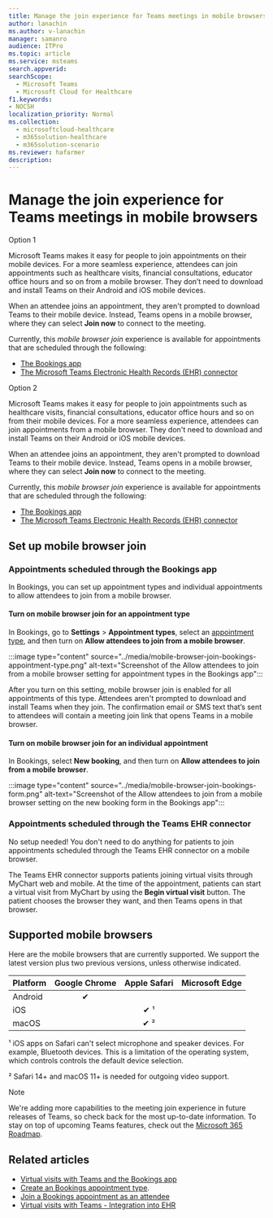 ```yaml
---
title: Manage the join experience for Teams meetings in mobile browsers
author: lanachin
ms.author: v-lanachin
manager: samanro
audience: ITPro
ms.topic: article 
ms.service: msteams 
search.appverid: 
searchScope:
  - Microsoft Teams
  - Microsoft Cloud for Healthcare
f1.keywords:
- NOCSH
localization_priority: Normal
ms.collection: 
  - microsoftcloud-healthcare
  - m365solution-healthcare
  - m365solution-scenario
ms.reviewer: hafarmer
description: 
---
```


# Manage the join experience for Teams meetings in mobile browsers

Option 1

Microsoft Teams makes it easy for people to join appointments on their mobile devices. For a more seamless experience, attendees can join appointments such as healthcare visits, financial consultations, educator office hours and so on from a mobile browser. They don’t need to download and install Teams on their Android and iOS mobile devices.

When an attendee joins an appointment, they aren't prompted to download Teams to their mobile device. Instead, Teams opens in a mobile browser, where they can select **Join now** to connect to the meeting.

Currently, this *mobile browser join* experience is available for appointments that are scheduled through the following:

- [The Bookings app](../bookings-app-admin.md)
- [The Microsoft Teams Electronic Health Records (EHR) connector](healthcare/ehr-admin.md)


Option 2

Microsoft Teams makes it easy for people to join appointments such as healthcare visits, financial consultations, educator office hours and so on from their mobile devices. For a more seamless experience, attendees can join appointments from a mobile browser. They don't need to download and install Teams on their Android or iOS mobile devices.

When an attendee joins an appointment, they aren't prompted to download Teams to their mobile device. Instead, Teams opens in a mobile browser, where they can select **Join now** to connect to the meeting.

Currently, this *mobile browser join* experience is available for appointments that are scheduled through the following:

- [The Bookings app](../bookings-app-admin.md)
- [The Microsoft Teams Electronic Health Records (EHR) connector](healthcare/ehr-admin.md)

## Set up mobile browser join

### Appointments scheduled through the Bookings app

In Bookings, you can set up appointment types and individual appointments to allow attendees to join from a mobile browser.

#### Turn on mobile browser join for an appointment type

In Bookings, go to **Settings** > **Appointment types**, select an [appointment type](https://support.microsoft.com/office/create-an-appointment-type-810eac77-6a65-4dc8-964d-c00eadf43887), and then turn on **Allow attendees to join from a mobile browser**.

:::image type="content" source="../media/mobile-browser-join-bookings-appointment-type.png" alt-text="Screenshot of the Allow attendees to join from a mobile browser setting for appointment types in the Bookings app":::

After you turn on this setting, mobile browser join is enabled for all appointments of this type. Attendees aren't prompted to download and install Teams when they join. The confirmation email or SMS text that’s sent to attendees will contain a meeting join link that opens Teams in a mobile browser.

#### Turn on mobile browser join for an individual appointment

In Bookings, select **New booking**, and then turn on **Allow attendees to join from a mobile browser**.

:::image type="content" source="../media/mobile-browser-join-bookings-form.png" alt-text="Screenshot of the Allow attendees to join from a mobile browser setting on the new booking form in the Bookings app":::

### Appointments scheduled through the Teams EHR connector

No setup needed! You don't need to do anything for patients to join appointments scheduled through the Teams EHR connector on a mobile browser.

The Teams EHR connector supports patients joining virtual visits through MyChart web and mobile. At the time of the appointment, patients can start a virtual visit from MyChart by using the **Begin virtual visit** button. The patient chooses the browser they want, and then Teams opens in that browser.

## Supported mobile browsers

Here are the mobile browsers that are currently supported. We support the latest version plus two previous versions, unless otherwise indicated.

|Platform  |Google Chrome |Apple Safari |Microsoft Edge |
|---------|:---:|:---:|:---:|
|Android   |   &#x2714;      |         |         |
|iOS    |         |  &#x2714; &sup1;       |         |
|macOS     |         |  &#x2714; &sup2;    |         |

&sup1; iOS apps on Safari can't select microphone and speaker devices. For example, Bluetooth devices. This is a limitation of the operating system, which controls controls the default device selection.

&sup2; Safari 14+ and macOS 11+ is needed for outgoing video support.

> [!NOTE]
> We're adding more capabilities to the meeting join experience in future releases of Teams, so check back for the most up-to-date information. To stay on top of upcoming Teams features, check out the [Microsoft 365 Roadmap](https://www.microsoft.com/microsoft-365/roadmap?filters=&searchterms=microsoft%2Cteams).

## Related articles

- [Virtual visits with Teams and the Bookings app](../bookings-app-admin.md)
- [Create an Bookings appointment type](https://support.microsoft.com/office/create-an-appointment-type-810eac77-6a65-4dc8-964d-c00eadf43887).
- [Join a Bookings appointment as an attendee](https://support.microsoft.com/office/join-a-bookings-appointment-as-an-attendee-95cea12d-2220-421f-a663-6efb20913c7f)
- [Virtual visits with Teams - Integration into EHR](healthcare/ehr-admin.md)
